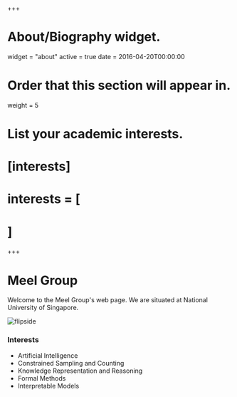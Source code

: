 +++
# About/Biography widget.
widget = "about"
active = true
date = 2016-04-20T00:00:00

# Order that this section will appear in.
weight = 5

# List your academic interests.
# [interests]
#   interests = [

#   ]
+++
# Meel Group

Welcome to the Meel Group's web page. We are situated at National
University of Singapore.

<style type="text/css">
    .card {
    position: relative;
    }

    .card .img-top {
        display: none;
        position: absolute;
    }
    .card:hover .img-top {
        display: inline;

    }
</style>

<div class = "card">
<img src="/img/group.jpg" class="img-top" alt="Meelgroup">
<img src="/img/flip.jpg"  alt="flipside">
</div>
<h3>Interests</h3>

<ul style="list-style-type:disc">
<li> Artificial Intelligence
</li><li> Constrained Sampling and Counting
</li><li> Knowledge Representation and Reasoning
</li><li> Formal Methods
</li><li> Interpretable Models
</li></ul>
